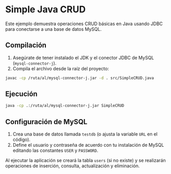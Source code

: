 # Simple Java CRUD

Este ejemplo demuestra operaciones CRUD básicas en Java usando JDBC para conectarse a una base de datos MySQL.

## Compilación

1. Asegúrate de tener instalado el JDK y el conector JDBC de MySQL (`mysql-connector-j`).
2. Compila el archivo desde la raíz del proyecto:

```bash
javac -cp /ruta/al/mysql-connector-j.jar -d . src/SimpleCRUD.java
```

## Ejecución

```bash
java -cp .:/ruta/al/mysql-connector-j.jar SimpleCRUD
```

## Configuración de MySQL

1. Crea una base de datos llamada `testdb` (o ajusta la variable `URL` en el código).
2. Define el usuario y contraseña de acuerdo con tu instalación de MySQL editando las constantes `USER` y `PASSWORD`.

Al ejecutar la aplicación se creará la tabla `users` (si no existe) y se realizarán operaciones de inserción, consulta, actualización y eliminación.
